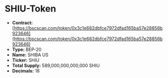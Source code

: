 # SHIU-Token

- **Contract:** [https://bscscan.com/token/0x3c1e682dbfce7972dfad165ba57e28856b923646](https://bscscan.com/token/0x3c1e682dbfce7972dfad165ba57e28856b923646)
- **Type:** BEP-20
- **Name:** SHIBA US
- **Ticker:** SHIU
- **Total Supply:** 589,000,000,000,000 SHIU
- **Decimals:** 18
